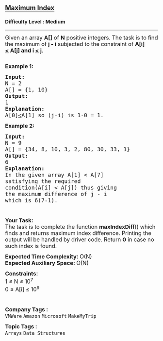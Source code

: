 <h2><a href="https://practice.geeksforgeeks.org/problems/maximum-index-1587115620/1?page=1&status[]=unsolved&curated[]=2&sortBy=submissions">Maximum Index</a></h2><h3>Difficulty Level : Medium</h3><hr><div class="problems_problem_content__Xm_eO"><p><span style="font-size:18px">Given an array <strong>A[]</strong> of <strong>N</strong> positive integers. The task is to&nbsp;find the maximum of <strong>j - i</strong> subjected to the constraint of <strong>A[i] <u>&lt;</u>&nbsp;A[j] and i <u>&lt;</u>&nbsp;j</strong>.</span><br>
&nbsp;</p>

<p><span style="font-size:18px"><strong>Example 1:</strong></span></p>

<pre><span style="font-size:18px"><strong>Input:
</strong>N = 2
A[] = {1, 10}
<strong>Output:
</strong>1<strong>
Explanation:
</strong>A[0]<u>&lt;</u>A[1] so (j-i) is 1-0 = 1.</span></pre>

<p><span style="font-size:18px"><strong>Example 2:</strong></span></p>

<pre><span style="font-size:18px"><strong>Input:
</strong>N = 9
A[] = {34, 8, 10, 3, 2, 80, 30, 33, 1}
<strong>Output:
</strong>6<strong>
Explanation:
</strong>In the given array A[1] &lt; A[7]
satisfying the required 
condition(A[i] <u>&lt;</u> A[j]) thus giving 
the maximum difference of j - i 
which is 6(7-1).</span>
</pre>

<p>&nbsp;</p>

<p><span style="font-size:18px"><strong>Your Task:</strong><br>
The task is to complete the function <strong>maxIndexDiff</strong>() which finds and returns maximum index difference. Printing the output will be handled by driver code. Return <strong>0</strong>&nbsp;in case no such index is found.</span></p>

<p><span style="font-size:18px"><strong>Expected Time Complexity:&nbsp;</strong>O(N)<br>
<strong>Expected Auxiliary Space:&nbsp;</strong>O(N)</span></p>

<p><span style="font-size:18px"><strong>Constraints:</strong><br>
1 ≤ N ≤ 10<sup>7</sup><br>
0 ≤ A[i] ≤ 10<sup>9</sup></span></p>

<p>&nbsp;</p>
</div><p><span style=font-size:18px><strong>Company Tags : </strong><br><code>VMWare</code>&nbsp;<code>Amazon</code>&nbsp;<code>Microsoft</code>&nbsp;<code>MakeMyTrip</code>&nbsp;<br><p><span style=font-size:18px><strong>Topic Tags : </strong><br><code>Arrays</code>&nbsp;<code>Data Structures</code>&nbsp;